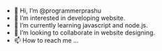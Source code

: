- 👋 Hi, I’m @programmerprashu
- 👀 I’m interested in developing website.
- 🌱 I’m currently learning javascript and node.js.
- 💞️ I’m looking to collaborate in website designing.
- 📫 How to reach me ...

<!---
programmerprashu/programmerprashu is a ✨ special ✨ repository because its `README.md` (this file) appears on your GitHub profile.
You can click the Preview link to take a look at your changes.
--->
